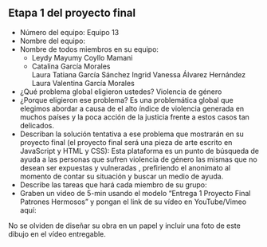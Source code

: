 ## Etapa 1 del proyecto final

- Número del equipo: Equipo 13
- Nombre del equipo: 
- Nombre de todos miembros en su equipo: 
  * Leydy Mayumy Coyllo Mamani
  * Catalina García Morales   
  Laura Tatiana García Sánchez
  Ingrid Vanessa Álvarez Hernández
  Laura Valentina García Morales
- ¿Qué problema global eligieron ustedes? Violencia de género
- ¿Porque eligieron ese problema? Es una problemática global que elegimos abordar a causa de el alto índice de violencia generada en muchos países y la poca acción de la justicia frente a estos casos tan delicados.
- Describan la solución tentativa a ese problema que mostrarán en su proyecto final (el proyecto final será una pieza de arte escrito en JavaScript y HTML y CSS):
  Esta plataforma es un punto de búsqueda de ayuda a las personas que sufren violencia de género las mismas que no desean ser expuestas y vulneradas , prefiriendo el anonimato al momento de contar su situación y buscar un medio de ayuda.
- Describe las tareas que hará cada miembro de su grupo:
- Graben un video de 5-min usando el modelo “Entrega 1 Proyecto Final Patrones Hermosos” y pongan el link de su vídeo en YouTube/Vimeo aquí:

No se olviden de diseñar su obra en un papel y incluir una foto de este dibujo en el vídeo entregable.
